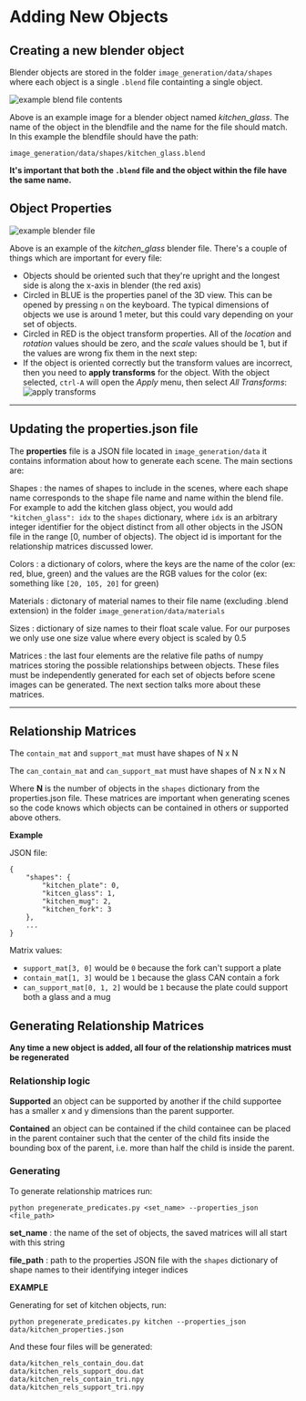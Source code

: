 # Adding New Objects


## Creating a new blender object

Blender objects are stored in the folder `image_generation/data/shapes` where each object is a single `.blend` file containting a single object.

![example blend file contents](refrence_images/example_blend_file_contents.jpg)

Above is an example image for a blender object named *kitchen_glass*. The name of the object in the blendfile and the name for the file should match. In this example the blendfile should have the path:

`image_generation/data/shapes/kitchen_glass.blend`

**It's important that both the `.blend` file and the object within the file have the same name.**

## Object Properties

![example blender file](refrence_images\blender_kitchen_glass.jpg)

Above is an example of the *kitchen_glass* blender file. There's a couple of things which are important for every file:

* Objects should be oriented such that they're upright and the longest side is along the x-axis in blender (the red axis)
* Circled in BLUE is the properties panel of the 3D view. This can be opened by pressing `n` on the keyboard. The typical dimensions of objects we use is around 1 meter, but this could vary depending on your set of objects. 
* Circled in RED is the object transform properties. All of the *location* and *rotation* values should be zero, and the *scale* values should be 1, but if the values are wrong fix them in the next step:
* If the object is oriented correctly but the transform values are incorrect, then you need to **apply transforms** for the object. With the object selected, `ctrl-A` will open the *Apply* menu, then select *All Transforms*: ![apply transforms](refrence_images\apply_transforms.jpg) 

---

## Updating the properties.json file

The **properties** file is a JSON file located in `image_generation/data` it contains information about how to generate each scene. The main sections are:

Shapes
: the names of shapes to include in the scenes, where each shape name corresponds to the shape file name and name within the blend file. For example to add the kitchen glass object, you would add `"kitchen_glass": idx` to the `shapes` dictionary, where `idx` is an arbitrary integer identifier for the object distinct from all other objects in the JSON file in the range [0, number of objects). The object id is important for the relationship matrices discussed lower.

Colors
: a dictionary of colors, where the keys are the name of the color (ex: red, blue, green) and the values are the RGB values for the color (ex: something like `[20, 105, 20]` for green)

Materials
: dictonary of material names to their file name (excluding .blend extension) in the folder `image_generation/data/materials`

Sizes
: dictionary of size names to their float scale value. For our purposes we only use one size value where every object is scaled by 0.5

Matrices
: the last four elements are the relative file paths of numpy matrices storing the possible relationships between objects. These files must be independently generated for each set of objects before scene images can be generated. The next section talks more about these matrices.

---

## Relationship Matrices

The `contain_mat` and `support_mat` must have shapes of N x N

The `can_contain_mat` and `can_support_mat` must have shapes of N x N x N

Where **N** is the number of objects in the `shapes` dictionary from the properties.json file. These matrices are important when generating scenes so the code knows which objects can be contained in others or supported above others.

**Example** 

JSON file:
```
{
    "shapes": {
        "kitchen_plate": 0,
        "kitcen_glass": 1,
        "kitchen_mug": 2,
        "kitchen_fork": 3
    },
    ...
}
```

Matrix values:

* `support_mat[3, 0]` would be `0` because the fork can't support a plate
* `contain_mat[1, 3]` would be `1` because the glass CAN contain a fork
* `can_support_mat[0, 1, 2]` would be `1` because the plate could support both a glass and a mug

## Generating Relationship Matrices

**Any time a new object is added, all four of the relationship matrices must be regenerated**

### Relationship logic

**Supported**
an object can be supported by another if the child supportee has a smaller x and y dimensions than the parent supporter.

**Contained** 
an object can be contained if the child containee can be placed in the parent container such that the center of the child fits inside the bounding box of the parent, i.e. more than half the child is inside the parent.

### Generating

To generate relationship matrices run:

```
python pregenerate_predicates.py <set_name> --properties_json <file_path>
```

**set_name**
: the name of the set of objects, the saved matrices will all start with this string

**file_path** 
: path to the properties JSON file with the `shapes` dictionary of shape names to their identifying integer indices

**EXAMPLE**

Generating for set of kitchen objects, run:
```
python pregenerate_predicates.py kitchen --properties_json data/kitchen_properties.json
```

And these four files will be generated:

```
data/kitchen_rels_contain_dou.dat
data/kitchen_rels_support_dou.dat
data/kitchen_rels_contain_tri.npy
data/kitchen_rels_support_tri.npy
```













